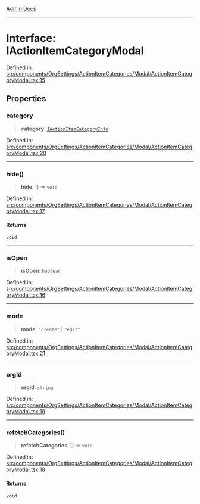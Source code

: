 [Admin Docs](/)

***

# Interface: IActionItemCategoryModal

Defined in: [src/components/OrgSettings/ActionItemCategories/Modal/ActionItemCategoryModal.tsx:15](https://github.com/PalisadoesFoundation/talawa-admin/blob/main/src/components/OrgSettings/ActionItemCategories/Modal/ActionItemCategoryModal.tsx#L15)

## Properties

### category

> **category**: [`IActionItemCategoryInfo`](../../../../../../types/Actions/interface/interfaces/IActionItemCategoryInfo.md)

Defined in: [src/components/OrgSettings/ActionItemCategories/Modal/ActionItemCategoryModal.tsx:20](https://github.com/PalisadoesFoundation/talawa-admin/blob/main/src/components/OrgSettings/ActionItemCategories/Modal/ActionItemCategoryModal.tsx#L20)

***

### hide()

> **hide**: () => `void`

Defined in: [src/components/OrgSettings/ActionItemCategories/Modal/ActionItemCategoryModal.tsx:17](https://github.com/PalisadoesFoundation/talawa-admin/blob/main/src/components/OrgSettings/ActionItemCategories/Modal/ActionItemCategoryModal.tsx#L17)

#### Returns

`void`

***

### isOpen

> **isOpen**: `boolean`

Defined in: [src/components/OrgSettings/ActionItemCategories/Modal/ActionItemCategoryModal.tsx:16](https://github.com/PalisadoesFoundation/talawa-admin/blob/main/src/components/OrgSettings/ActionItemCategories/Modal/ActionItemCategoryModal.tsx#L16)

***

### mode

> **mode**: `"create"` \| `"edit"`

Defined in: [src/components/OrgSettings/ActionItemCategories/Modal/ActionItemCategoryModal.tsx:21](https://github.com/PalisadoesFoundation/talawa-admin/blob/main/src/components/OrgSettings/ActionItemCategories/Modal/ActionItemCategoryModal.tsx#L21)

***

### orgId

> **orgId**: `string`

Defined in: [src/components/OrgSettings/ActionItemCategories/Modal/ActionItemCategoryModal.tsx:19](https://github.com/PalisadoesFoundation/talawa-admin/blob/main/src/components/OrgSettings/ActionItemCategories/Modal/ActionItemCategoryModal.tsx#L19)

***

### refetchCategories()

> **refetchCategories**: () => `void`

Defined in: [src/components/OrgSettings/ActionItemCategories/Modal/ActionItemCategoryModal.tsx:18](https://github.com/PalisadoesFoundation/talawa-admin/blob/main/src/components/OrgSettings/ActionItemCategories/Modal/ActionItemCategoryModal.tsx#L18)

#### Returns

`void`
